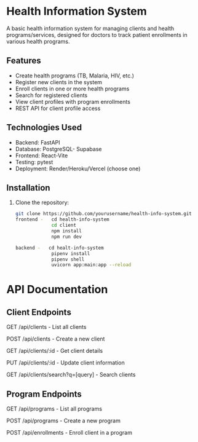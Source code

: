 # Health Information System

A basic health information system for managing clients and health programs/services, designed for doctors to track patient enrollments in various health programs.

## Features

- Create health programs (TB, Malaria, HIV, etc.)
- Register new clients in the system
- Enroll clients in one or more health programs
- Search for registered clients
- View client profiles with program enrollments
- REST API for client profile access

## Technologies Used

- Backend: FastAPI
- Database: PostgreSQL- Supabase
- Frontend: React-Vite
- Testing: pytest
- Deployment: Render/Heroku/Vercel (choose one)

## Installation

1. Clone the repository:
   ```bash
   git clone https://github.com/yourusername/health-info-system.git
   frontend -   cd health-info-system
                cd client
                npm install
                npm run dev

   backend -   cd healt-info-system
                pipenv install
                pipenv shell
                uvicorn app:main:app --reload           


# API Documentation
## Client Endpoints
GET /api/clients - List all clients

POST /api/clients - Create a new client

GET /api/clients/:id - Get client details

PUT /api/clients/:id - Update client information

GET /api/clients/search?q=[query] - Search clients

## Program Endpoints
GET /api/programs - List all programs

POST /api/programs - Create a new program

POST /api/enrollments - Enroll client in a program